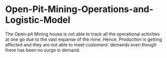 # Open-Pit-Mining-Operations-and-Logistic-Model
The Open-pit Mining house is not able to track all the operational activities at one go due to the vast expanse of the mine. Hence, Production is getting affected and they are not able to meet customers' demands even though there has been no surge in demand.
